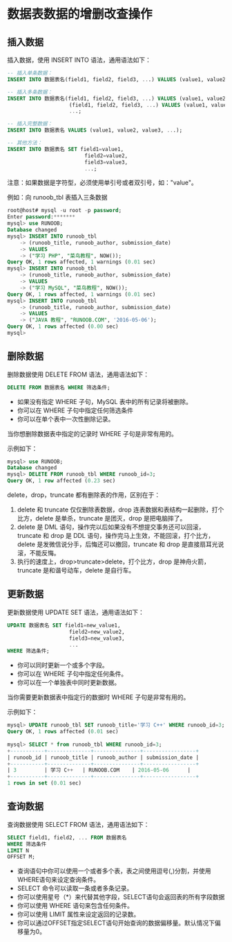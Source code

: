 # 数据表数据的增删改查操作

## 插入数据
插入数据，使用 INSERT INTO 语法，通用语法如下：
```sql
-- 插入单条数据：
INSERT INTO 数据表名(field1, field2, field3, ...) VALUES (value1, value2, value3, ...);

-- 插入多条数据：
INSERT INTO 数据表名(field1, field2, field3, ...) VALUES (value1, value2, value3, ...), 
                    (field1, field2, field3, ...) VALUES (value1, value2, value3, ...), 
                    ...;   

-- 插入完整数据：
INSERT INTO 数据表名 VALUES (value1, value2, value3, ...);

-- 其他方法：
INSERT INTO 数据表名 SET field1=value1,
                         field2=value2,
                         field3=value3,
                         ...;          
```
注意：如果数据是字符型，必须使用单引号或者双引号，如："value"。

例如：向 runoob_tbl 表插入三条数据
```sql
root@host# mysql -u root -p password;
Enter password:*******
mysql> use RUNOOB;
Database changed
mysql> INSERT INTO runoob_tbl 
    -> (runoob_title, runoob_author, submission_date)
    -> VALUES
    -> ("学习 PHP", "菜鸟教程", NOW());
Query OK, 1 rows affected, 1 warnings (0.01 sec)
mysql> INSERT INTO runoob_tbl
    -> (runoob_title, runoob_author, submission_date)
    -> VALUES
    -> ("学习 MySQL", "菜鸟教程", NOW());
Query OK, 1 rows affected, 1 warnings (0.01 sec)
mysql> INSERT INTO runoob_tbl
    -> (runoob_title, runoob_author, submission_date)
    -> VALUES
    -> ("JAVA 教程", "RUNOOB.COM", '2016-05-06');
Query OK, 1 rows affected (0.00 sec)
mysql>
```

## 删除数据
删除数据使用 DELETE FROM 语法，通用语法如下：
```sql
DELETE FROM 数据表名 WHERE 筛选条件;
```
+ 如果没有指定 WHERE 子句，MySQL 表中的所有记录将被删除。
+ 你可以在 WHERE 子句中指定任何筛选条件
+ 你可以在单个表中一次性删除记录。

当你想删除数据表中指定的记录时 WHERE 子句是非常有用的。

示例如下：
```sql
mysql> use RUNOOB;
Database changed
mysql> DELETE FROM runoob_tbl WHERE runoob_id=3;
Query OK, 1 row affected (0.23 sec)
```

delete，drop，truncate 都有删除表的作用，区别在于：
1. delete 和 truncate 仅仅删除表数据，drop 连表数据和表结构一起删除，打个比方，delete 是单杀，truncate 是团灭，drop 是把电脑摔了。
2. delete 是 DML 语句，操作完以后如果没有不想提交事务还可以回滚，truncate 和 drop 是 DDL 语句，操作完马上生效，不能回滚，打个比方，delete 是发微信说分手，后悔还可以撤回，truncate 和 drop 是直接扇耳光说滚，不能反悔。
3. 执行的速度上，drop>truncate>delete，打个比方，drop 是神舟火箭，truncate 是和谐号动车，delete 是自行车。

## 更新数据
更新数据使用 UPDATE SET 语法，通用语法如下：
```sql
UPDATE 数据表名 SET field1=new_value1,
                    field2=new_value2,
                    field3=new_value3,
                    ...
WHERE 筛选条件;
```
+ 你可以同时更新一个或多个字段。
+ 你可以在 WHERE 子句中指定任何条件。
+ 你可以在一个单独表中同时更新数据。

当你需要更新数据表中指定行的数据时 WHERE 子句是非常有用的。

示例如下：
```sql
mysql> UPDATE runoob_tbl SET runoob_title='学习 C++' WHERE runoob_id=3;
Query OK, 1 rows affected (0.01 sec)
 
mysql> SELECT * from runoob_tbl WHERE runoob_id=3;
+-----------+--------------+---------------+-----------------+
| runoob_id | runoob_title | runoob_author | submission_date |
+-----------+--------------+---------------+-----------------+
| 3         | 学习 C++   | RUNOOB.COM    | 2016-05-06      |
+-----------+--------------+---------------+-----------------+
1 rows in set (0.01 sec)
```

## 查询数据
查询数据使用 SELECT FROM 语法，通用语法如下：
```sql
SELECT field1, field2, ... FROM 数据表名
WHERE 筛选条件
LIMIT N
OFFSET M;
```
+ 查询语句中你可以使用一个或者多个表，表之间使用逗号(,)分割，并使用WHERE语句来设定查询条件。
+ SELECT 命令可以读取一条或者多条记录。
+ 你可以使用星号（*）来代替其他字段，SELECT语句会返回表的所有字段数据
+ 你可以使用 WHERE 语句来包含任何条件。
+ 你可以使用 LIMIT 属性来设定返回的记录数。
+ 你可以通过OFFSET指定SELECT语句开始查询的数据偏移量。默认情况下偏移量为0。